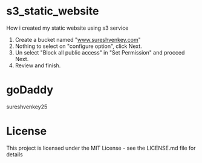 # s3_static_website
How i created my static website using s3 service  
1. Create a bucket named "www.sureshvenkey.com"  
2. Nothing to select on "configure option", click Next.    
3. Un select "Block all public access" in "Set Permission"  and procced Next.  
4. Review and finish.

# goDaddy 
sureshvenkey25

# License
This project is licensed under the MIT License - see the LICENSE.md file for details
